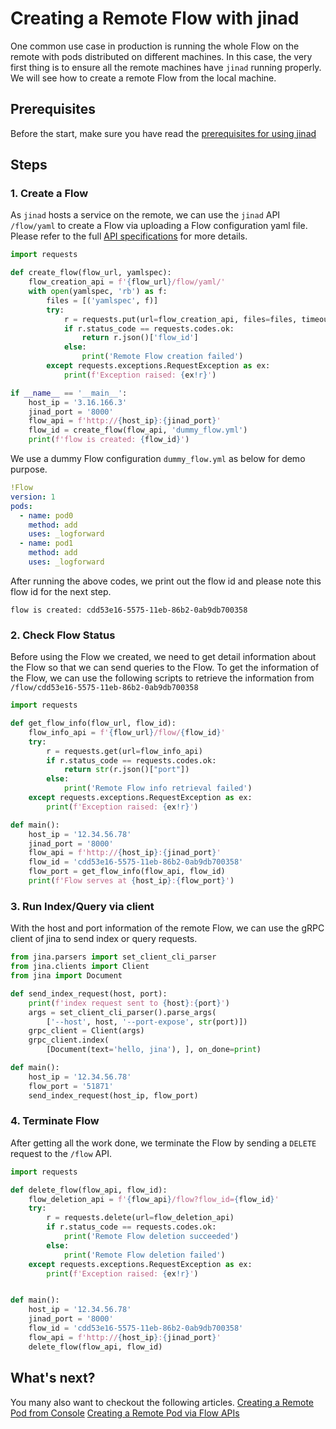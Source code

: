 # Creating a Remote Flow with jinad

One common use case in production is running the whole Flow on the remote with pods distributed on different machines. In this case, the very first thing is to ensure all the remote machines have `jinad` running properly. We will see how to create a remote Flow from the local machine.

## Prerequisites
Before the start, make sure you have read the [prerequisites for using jinad](https://docs.jina.ai/chapters/remote/jinad.html#prerequisites)

## Steps
### 1. Create a Flow 
As `jinad` hosts a service on the remote, we can use the `jinad` API `/flow/yaml` to create a Flow via uploading a Flow configuration yaml file. Please refer to the full  [API specifications](https://api.jina.ai/daemon/) for more details.

```python
import requests

def create_flow(flow_url, yamlspec):
    flow_creation_api = f'{flow_url}/flow/yaml/'
    with open(yamlspec, 'rb') as f:
        files = [('yamlspec', f)]
        try:
            r = requests.put(url=flow_creation_api, files=files, timeout=10)
            if r.status_code == requests.codes.ok:
                return r.json()['flow_id']
            else:
                print('Remote Flow creation failed')
        except requests.exceptions.RequestException as ex:
            print(f'Exception raised: {ex!r}')

if __name__ == '__main__':
    host_ip = '3.16.166.3'
    jinad_port = '8000'
    flow_api = f'http://{host_ip}:{jinad_port}'
    flow_id = create_flow(flow_api, 'dummy_flow.yml')
    print(f'flow is created: {flow_id}')
```

We use a dummy Flow configuration `dummy_flow.yml` as below for demo purpose.

```yaml
!Flow
version: 1
pods:
  - name: pod0
    method: add
    uses: _logforward
  - name: pod1
    method: add
    uses: _logforward
```

After running the above codes, we print out the flow id and please note this flow id for the next step. 

```text
flow is created: cdd53e16-5575-11eb-86b2-0ab9db700358
```

### 2. Check Flow Status
Before using the Flow we created, we need to get detail information about the Flow so that we can send queries to the Flow. To get the information of the Flow, we can use the following scripts to retrieve the information from `/flow/cdd53e16-5575-11eb-86b2-0ab9db700358`

```python
import requests

def get_flow_info(flow_url, flow_id):
    flow_info_api = f'{flow_url}/flow/{flow_id}'
    try:
        r = requests.get(url=flow_info_api)
        if r.status_code == requests.codes.ok:
            return str(r.json()["port"])
        else:
            print('Remote Flow info retrieval failed')
    except requests.exceptions.RequestException as ex:
        print(f'Exception raised: {ex!r}')

def main():
    host_ip = '12.34.56.78'
    jinad_port = '8000'
    flow_api = f'http://{host_ip}:{jinad_port}'
    flow_id = 'cdd53e16-5575-11eb-86b2-0ab9db700358'
    flow_port = get_flow_info(flow_api, flow_id)
    print(f'Flow serves at {host_ip}:{flow_port}')
``` 

### 3. Run Index/Query via client 
With the host and port information of the remote Flow, we can use the gRPC client of jina to send index or query requests.

```python
from jina.parsers import set_client_cli_parser
from jina.clients import Client
from jina import Document

def send_index_request(host, port):
    print(f'index request sent to {host}:{port}')
    args = set_client_cli_parser().parse_args(
        ['--host', host, '--port-expose', str(port)])
    grpc_client = Client(args)
    grpc_client.index(
        [Document(text='hello, jina'), ], on_done=print)

def main():
    host_ip = '12.34.56.78'
    flow_port = '51871'
    send_index_request(host_ip, flow_port)
``` 

### 4. Terminate Flow
After getting all the work done, we terminate the Flow by sending a `DELETE` request to the `/flow` API.

```python
import requests

def delete_flow(flow_api, flow_id):
    flow_deletion_api = f'{flow_api}/flow?flow_id={flow_id}'
    try:
        r = requests.delete(url=flow_deletion_api)
        if r.status_code == requests.codes.ok:
            print('Remote Flow deletion succeeded')
        else:
            print('Remote Flow deletion failed')
    except requests.exceptions.RequestException as ex:
        print(f'Exception raised: {ex!r}')


def main():
    host_ip = '12.34.56.78'
    jinad_port = '8000'
    flow_id = 'cdd53e16-5575-11eb-86b2-0ab9db700358'
    flow_api = f'http://{host_ip}:{jinad_port}'
    delete_flow(flow_api, flow_id)
```
## What's next?

You many also want to checkout the following articles.
[Creating a Remote Pod from Console](https://docs.jina.ai/chapters/remote/create-remote-pod-console-jinad.html)
[Creating a Remote Pod via Flow APIs](https://docs.jina.ai/chapters/remote/create-remote-pod-flow.html) 
